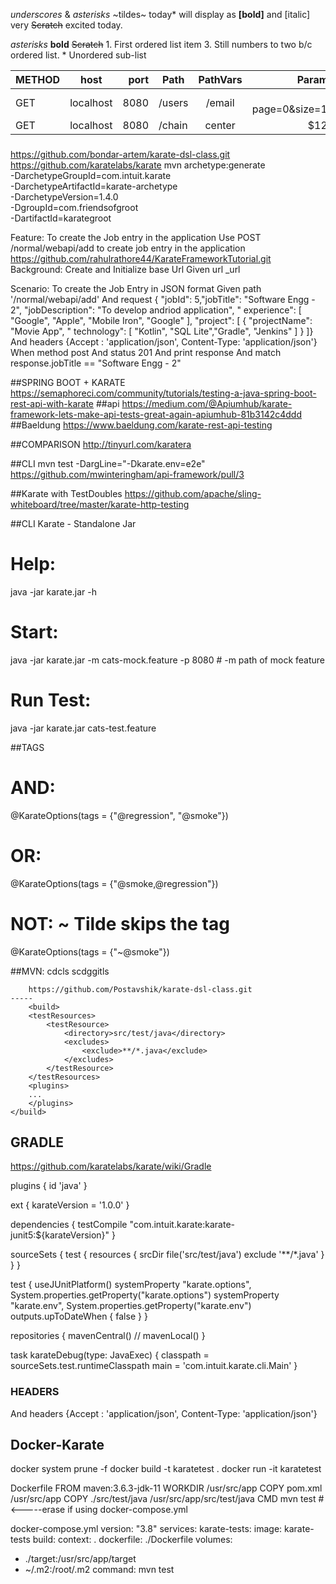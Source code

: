 _underscores_ & *asterisks* ~tildes~ today* will display as **[bold]** and [italic] very  ~~Scratch~~ excited
  today.

  *asterisks* **bold**  ~~Scratch~~
    1. First ordered list item
    3. Still numbers to two b/c ordered list.
        * Unordered sub-list

| METHOD |   host    | port | Path   | PathVars |          Params |
|--------|:---------:|-----:|--------|:--------:|----------------:|
| GET    | localhost | 8080 | /users |  /email  | ?page=0&size=10 |
| GET    | localhost | 8080 | /chain |  center  |            $120 |

###   

https://github.com/bondar-artem/karate-dsl-class.git
https://github.com/karatelabs/karate
mvn archetype:generate \
-DarchetypeGroupId=com.intuit.karate \
-DarchetypeArtifactId=karate-archetype \
-DarchetypeVersion=1.4.0 \
-DgroupId=com.friendsofgroot\
-DartifactId=karategroot

Feature: To create the Job entry in the application
Use POST /normal/webapi/add to create job entry in the application
https://github.com/rahulrathore44/KarateFrameworkTutorial.git
Background: Create and Initialize base Url
Given url _url

Scenario: To create the Job Entry in JSON format
Given path '/normal/webapi/add'
And request {  "jobId": 5,"jobTitle": "Software Engg - 2", "jobDescription": "To develop andriod application", "
experience": [ "Google", "Apple", "Mobile Iron", "Google" ], "project": [ { "projectName": "Movie App", "
technology": [ "Kotlin", "SQL Lite","Gradle", "Jenkins" ] } ]}
And headers {Accept : 'application/json', Content-Type: 'application/json'}
When method post
And status 201
And print response
And match response.jobTitle == "Software Engg - 2"

##SPRING BOOT + KARATE
https://semaphoreci.com/community/tutorials/testing-a-java-spring-boot-rest-api-with-karate
##api
https://medium.com/@Apiumhub/karate-framework-lets-make-api-tests-great-again-apiumhub-81b3142c4ddd
##Baeldung
https://www.baeldung.com/karate-rest-api-testing

##COMPARISON
http://tinyurl.com/karatera

##CLI
mvn test -DargLine="-Dkarate.env=e2e"
https://github.com/mwinteringham/api-framework/pull/3

##Karate with TestDoubles
https://github.com/apache/sling-whiteboard/tree/master/karate-http-testing

##CLI Karate - Standalone Jar

# Help:

java -jar karate.jar -h

# Start:

java -jar karate.jar -m cats-mock.feature -p 8080 # -m path of mock feature

# Run Test:

java -jar karate.jar cats-test.feature

##TAGS

# AND:

@KarateOptions(tags = {"@regression", "@smoke"})

# OR:

@KarateOptions(tags = {"@smoke,@regression"})

# NOT:  ~ Tilde skips the tag

@KarateOptions(tags = {"~@smoke"})

##MVN:
cdcls
scdggitls

		https://github.com/Postavshik/karate-dsl-class.git
	-----	
		<build>
		<testResources>
			<testResource>
				<directory>src/test/java</directory>
				<excludes>
					<exclude>**/*.java</exclude>
				</excludes>
			</testResource>
		</testResources>        
		<plugins>
		...
		</plugins>
	</build>

## GRADLE

https://github.com/karatelabs/karate/wiki/Gradle

plugins {
id 'java'
}

ext {
karateVersion = '1.0.0'
}

dependencies {
testCompile "com.intuit.karate:karate-junit5:${karateVersion}"
}

sourceSets {
test {
resources {
srcDir file('src/test/java')
exclude '**/*.java'
}
}
}

test {
useJUnitPlatform()
systemProperty "karate.options", System.properties.getProperty("karate.options")
systemProperty "karate.env", System.properties.getProperty("karate.env")
outputs.upToDateWhen { false }
}

repositories {
mavenCentral()
// mavenLocal()
}

task karateDebug(type: JavaExec) {
classpath = sourceSets.test.runtimeClasspath
main = 'com.intuit.karate.cli.Main'
}

### HEADERS

And headers {Accept : 'application/json', Content-Type: 'application/json'}

## Docker-Karate

docker system prune -f
docker build -t karatetest .
docker run -it karatetest

Dockerfile
FROM maven:3.6.3-jdk-11
WORKDIR /usr/src/app
COPY pom.xml /usr/src/app
COPY ./src/test/java /usr/src/app/src/test/java
CMD mvn test # <-----erase if using docker-compose.yml

docker-compose.yml
version: "3.8"
services:
karate-tests:
image: karate-tests
build:
context: .
dockerfile: ./Dockerfile
volumes:

- ./target:/usr/src/app/target
- ~/.m2:/root/.m2
  command: mvn test
